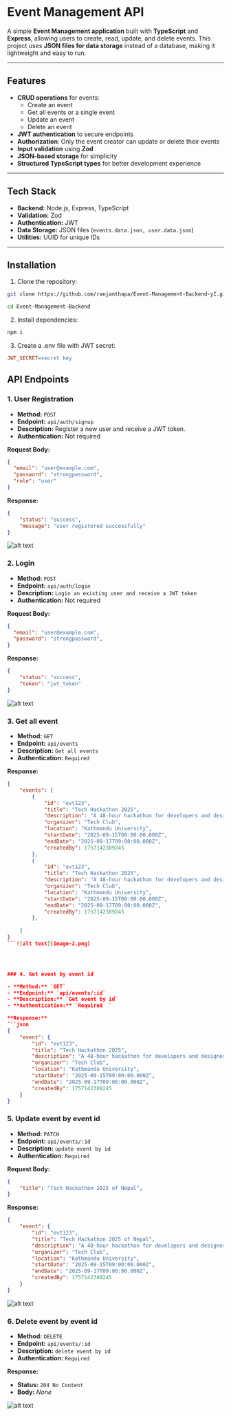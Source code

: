 # Event Management API

A simple **Event Management application** built with **TypeScript** and **Express**, allowing users to create, read, update, and delete events. This project uses **JSON files for data storage** instead of a database, making it lightweight and easy to run.

---

## Features

- **CRUD operations** for events:
  - Create an event
  - Get all events or a single event
  - Update an event
  - Delete an event
- **JWT authentication** to secure endpoints
- **Authorization**: Only the event creator can update or delete their events
- **Input validation** using **Zod**
- **JSON-based storage** for simplicity
- **Structured TypeScript types** for better development experience

---

## Tech Stack

- **Backend:** Node.js, Express, TypeScript  
- **Validation:** Zod  
- **Authentication:** JWT  
- **Data Storage:** JSON files (`events.data.json, user.data.json`)  
- **Utilities:** UUID for unique IDs  

---

## Installation

1. Clone the repository:

```bash
git clone https://github.com/ranjanthapa/Event-Management-Backend-yI.git

cd Event-Management-Backend
```

2. Install dependencies:

```bash
npm i
```
3. Create a .env file with  JWT secret:
```ini
JWT_SECRET=secret key
```

## API Endpoints

### 1. User Registration

- **Method:** `POST`  
- **Endpoint:** `api/auth/signup`  
- **Description:** Register a new user and receive a JWT token.  
- **Authentication:** Not required  

**Request Body:**

```json
{
  "email": "user@example.com",
  "password": "strongpassword",
  "role": "user"
}
```
**Response:**
```json
{
    "status": "success",
    "message": "user registered successfully"
}
```

![alt text](image.png)


### 2. Login

- **Method:** `POST`  
- **Endpoint:** `api/auth/login`  
- **Description:** `Login an existing user and receive a JWT token`
- **Authentication:** Not required  

**Request Body:**

```json
{
  "email": "user@example.com",
  "password": "strongpassword",
}
```
**Response:**
```json
{
    "status": "success",
    "token": "jwt_token"
}
```
![alt text](image-1.png)



### 3. Get all event

- **Method:** `GET`  
- **Endpoint:** `api/events`  
- **Description:** `Get all events`
- **Authentication:** `Required  `

**Response:**
```json
{
    "events": [
        {
            "id": "evt123",
            "title": "Tech Hackathon 2025",
            "description": "A 48-hour hackathon for developers and designers.",
            "organizer": "Tech Club",
            "location": "Kathmandu University",
            "startDate": "2025-09-15T09:00:00.000Z",
            "endDate": "2025-09-17T09:00:00.000Z",
            "createdBy": 1757142389245
        },
        {
            "id": "evt123",
            "title": "Tech Hackathon 2025",
            "description": "A 48-hour hackathon for developers and designers.",
            "organizer": "Tech Club",
            "location": "Kathmandu University",
            "startDate": "2025-09-15T09:00:00.000Z",
            "endDate": "2025-09-17T09:00:00.000Z",
            "createdBy": 1757142389245
        },
        
    ]
}
```![alt text](image-2.png)




### 4. Get event by event id

- **Method:** `GET`  
- **Endpoint:** `api/events/:id`  
- **Description:** `Get event by id`
- **Authentication:** `Required  `

**Response:**
```json
{
    "event": {
        "id": "evt123",
        "title": "Tech Hackathon 2025",
        "description": "A 48-hour hackathon for developers and designers.",
        "organizer": "Tech Club",
        "location": "Kathmandu University",
        "startDate": "2025-09-15T09:00:00.000Z",
        "endDate": "2025-09-17T09:00:00.000Z",
        "createdBy": 1757142389245
    }
}
```




### 5. Update event by event id

- **Method:** `PATCH`  
- **Endpoint:** `api/events/:id`  
- **Description:** `update event by id`
- **Authentication:** `Required  `


**Request Body:**

```json
{
    "title": "Tech Hackathon 2025 of Nepal",
}
```


**Response:**
```json
{
    "event": {
        "id": "evt123",
        "title": "Tech Hackathon 2025 of Nepal",
        "description": "A 48-hour hackathon for developers and designers.",
        "organizer": "Tech Club",
        "location": "Kathmandu University",
        "startDate": "2025-09-15T09:00:00.000Z",
        "endDate": "2025-09-17T09:00:00.000Z",
        "createdBy": 1757142389245
    }
}
```

![alt text](image-3.png)


### 6. Delete event by event id

- **Method:** `DELETE`  
- **Endpoint:** `api/events/:id`  
- **Description:** `delete event by id`
- **Authentication:** `Required  `

**Response:**

- **Status:** `204 No Content`
- **Body:** *None*



![alt text](image-4.png)


